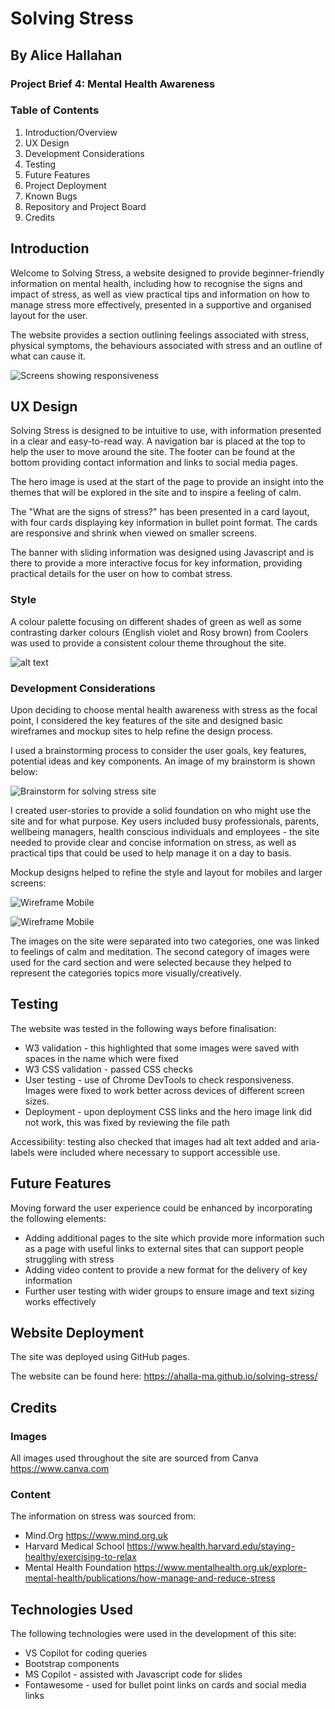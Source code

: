 # Solving Stress

## By Alice Hallahan

### Project Brief 4: Mental Health Awareness

### Table of Contents

1. Introduction/Overview
2. UX Design
3. Development Considerations
4. Testing
5. Future Features
6. Project Deployment
7. Known Bugs
8. Repository and Project Board
9. Credits

## Introduction

Welcome to Solving Stress, a website designed to provide beginner-friendly information on mental health, including how to recognise the signs and impact of stress, as well as view practical tips and information on how to manage stress more effectively, presented in a supportive and organised layout for the user.

The website provides a section outlining feelings associated with stress, physical symptoms, the behaviours associated with stress and an outline of what can cause it.

![Screens showing responsiveness](/assets/images/Responsiveness_1.png)

## UX Design

Solving Stress is designed to be intuitive to use, with information presented in a clear and easy-to-read way. A navigation bar is placed at the top to help the user to move around the site. The footer can be found at the bottom providing contact information and links to social media pages.

The hero image is used at the start of the page to provide an insight into the themes that will be explored in the site and to inspire a feeling of calm.

The "What are the signs of stress?" has been presented in a card layout, with four cards displaying key information in bullet point format. The cards are responsive and shrink when viewed on smaller screens.

The banner with sliding information was designed using Javascript and is there to provide a more interactive focus for key information, providing practical details for the user on how to combat stress.

### Style

A colour palette focusing on different shades of green as well as some contrasting darker colours (English violet and Rosy brown) from Coolers was used to provide a consistent colour theme throughout the site.

![alt text](assets/images/Solving_Stress_Website_Coolers.png)

### Development Considerations

Upon deciding to choose mental health awareness with stress as the focal point, I considered the key features of the site and designed basic wireframes and mockup sites to help refine the design process.

I used a brainstorming process to consider the user goals, key features, potential ideas and key components. An image of my brainstorm is shown below:

![Brainstorm for solving stress site](/assets/images/Brainstorm_solving_stress.png)

I created user-stories to provide a solid foundation on who might use the site and for what purpose. Key users included busy professionals, parents, wellbeing managers, health conscious individuals and employees - the site needed to provide clear and concise information on stress, as well as practical tips that could be used to help manage it on a day to basis.

Mockup designs helped to refine the style and layout for mobiles and larger screens:  

![Wireframe Mobile](/assets/images/Wireframe_Mobile.png)

![Wireframe Mobile](/assets/images/Wireframe_website.png)

The images on the site were separated into two categories, one was linked to feelings of calm and meditation. The second category of images were used for the card section and were selected because they helped to represent the categories topics more visually/creatively.  

## Testing

The website was tested in the following ways before finalisation:

- W3 validation - this highlighted that some images were saved with spaces in the name which were fixed
- W3 CSS validation - passed CSS checks
- User testing - use of Chrome DevTools to check responsiveness. Images were fixed to work better across devices of different screen sizes.
- Deployment - upon deployment CSS links and the hero image link did not work, this was fixed by reviewing the file path

Accessibility: testing also checked that images had alt text added and aria-labels were included where necessary to support accessible use.

## Future Features

Moving forward the user experience could be enhanced by incorporating the following elements:

- Adding additional pages to the site which provide more information such as a page with useful links to external sites that can support people struggling with stress
- Adding video content to provide a new format for the delivery of key information  
- Further user testing with wider groups to ensure image and text sizing works effectively

## Website Deployment

The site was deployed using GitHub pages.

The website can be found here: <https://ahalla-ma.github.io/solving-stress/>

## Credits

### Images

All images used throughout the site are sourced from Canva <https://www.canva.com>

### Content

The information on stress was sourced from:

- Mind.Org <https://www.mind.org.uk>
- Harvard Medical School <https://www.health.harvard.edu/staying-healthy/exercising-to-relax>
- Mental Health Foundation <https://www.mentalhealth.org.uk/explore-mental-health/publications/how-manage-and-reduce-stress>

## Technologies Used

The following technologies were used in the development of this site:

- VS Copilot for coding queries
- Bootstrap components
- MS Copilot - assisted with Javascript code for slides
- Fontawesome - used for bullet point links on cards and social media links
